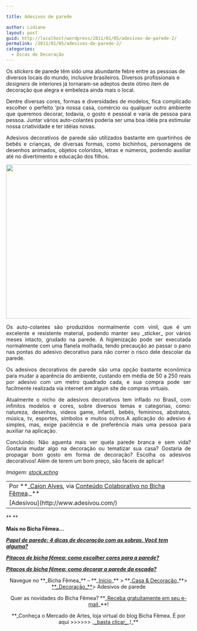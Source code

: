 ```yaml
---

title: Adesivos de parede

author: Lidiane
layout: post
guid: http://localhost/wordpress/2011/01/05/adesivos-de-parede-2/
permalink: /2011/01/05/adesivos-de-parede-2/
categories:
  - Dicas de Decoração
---
```

Os _stickers_ de parede têm sido uma abundante febre entre as pessoas de diversos locais do mundo, inclusive brasileiros. Diversos profissionais e _designers_ de interiores já tornaram-se adeptos deste ótimo item de decoração que alegra e embeleza ainda mais o local.

<p style="text-align: justify;">
  Dentre diversas cores, formas e diversidades de modelos, fica complicado escolher o perfeito ‘pra nossa casa, comércio ou qualquer outro ambiente que queremos decorar, todavia, o gosto é pessoal e varia de pessoa para pessoa. Juntar vários auto-colantes poderia ser uma boa idéia pra estimular nossa criatividade e ter idéias novas.
</p>

<p style="text-align: justify;">
  <!--more-->
</p>

<p style="text-align: justify;">
  Adesivos decorativos de parede são utilizados bastante em quartinhos de bebês e crianças, de diversas formas, como bichinhos, personagens de desenhos animados, objetos coloridos, letras e números, podendo auxiliar até no divertimento e educação dos filhos.
</p>

<p style="text-align: center;">
  <a href="http://www.trololodemulher.com.br/blog/wp-content/uploads/2010/12/Adesivo.jpg"><img class="alignnone size-full wp-image-5676" title="Adesivo" src="http://www.trololodemulher.com.br/blog/wp-content/uploads/2010/12/Adesivo.jpg" alt="" width="560" height="420" /></a>
</p>

<p style="text-align: justify;">
  Os auto-colantes são produzidos normalmente com vinil, que é um excelente e resistente material, podendo manter seu _sticker_ por vários meses intacto, grudado na parede. A higienização pode ser executada normalmente com uma flanela molhada, tendo precaução ao passar o pano nas pontas do adesivo decorativo para não correr o risco dele descolar da parede.
</p>

<p style="text-align: justify;">
  Os adesivos decorativos de parede são uma opção bastante econômica para mudar a aparência do ambiente, custando em média de 50 a 250 reais por adesivo com um metro quadrado cada, e sua compra pode ser facilmente realizada via internet em algum site de compras virtuais.
</p>

<p style="text-align: justify;">
  Atualmente o nicho de adesivos decorativos tem inflado no Brasil, com infinitos modelos e cores, sobre diversos temas e categorias, como: natureza, desenhos, videos game, infantil, bebês, femininos, abstratos, música, tv, esportes, símbolos e muitos outros.A aplicação do adesivo é simples, mas, exige paciência e de preferência mais uma pessoa para auxiliar na aplicação.
</p>

<p style="text-align: justify;">
  Concluindo: Não aguenta mais ver quela parede branca e sem vida? Gostaria mudar algo na decoração ou tematizar sua casa? Gostaria de propagar bom gosto em forma de decoração? Escolha os adesivos decorativos! Além de terem um bom preço, são fáceis de aplicar!
</p>

_Imagem:_ [_stock.xchng_](http://www.sxc.hu/) 

<table border="0" cellspacing="0" cellpadding="0" width="600">
  <tr>
    <td width="600" valign="top">
      Por **_<a href="http://www.trololodemulher.com.br/category/colaboradores/caion-alves/" target="_self">Caion Alves</a>, via <a href="http://www.trololodemulher.com.br/para-voce/conteudo-colaborativo/" target="_self">Conteúdo Colaborativo no Bicha Fêmea</a>._**
    </td>
  </tr>
  
  <tr>
    <td width="600" valign="top">
      [Adesivou](http://www.adesivou.com/) 
    </td>
  </tr>
</table>

** **

**Mais no Bicha Fêmea…**

**_[Papel de parede: 4 dicas de decoração com as sobras. Você tem alguma?](http://www.trololodemulher.com.br/2010/10/15/papel-de-parede/)_**

**_[Pitacos de bicha fêmea: como escolher cores para a parede?](http://www.trololodemulher.com.br/2010/05/31/cores-para-parede/)_**

**_[Pitacos de bicha fêmea: como decorar a parede da escada?](http://www.trololodemulher.com.br/2010/05/24/como-decorar-parede-escada/)_**

<p style="text-align: center;">
  Navegue no **_Bicha Fêmea_** – **_<a href="http://www.trololodemulher.com.br/">Início</a>_** > **_<a href="http://www.trololodemulher.com.br/casaedecoracao/">Casa & Decoração</a>_**> <a href="http://www.trololodemulher.com.br/category/decoracao/">**_Decoração_**</a>> Adesivos de parede
</p>

<p style="text-align: center;">
  Quer as novidades do Bicha Fêmea? **_<a href="http://feedburner.google.com/fb/a/mailverify?uri=blogbichafemea&loc=pt_BR">Receba gratuitamente em seu e-mail</a>_**!
</p>

<p style="text-align: center;">
  **_Conheça o Mercado de Artes, loja virtual do blog Bicha Fêmea. É por aqui >>>>>> _<a href="http://www.trololodemulher.com.br/loja/">_basta clicar_</a>_!_**
</p>